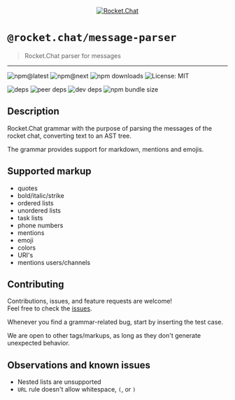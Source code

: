 <!--header-->

<p align="center">
  <a href="https://rocket.chat" title="Rocket.Chat">
    <img src="https://github.com/RocketChat/Rocket.Chat.Artwork/raw/master/Logos/2020/png/logo-horizontal-red.png" alt="Rocket.Chat" />
  </a>
</p>

# `@rocket.chat/message-parser`

> Rocket.Chat parser for messages

---

![npm@latest](https://img.shields.io/npm/v/@rocket.chat/message-parser/latest?style=flat-square) ![npm@next](https://img.shields.io/npm/v/@rocket.chat/message-parser/next?style=flat-square) ![npm downloads](https://img.shields.io/npm/dw/@rocket.chat/message-parser?style=flat-square) ![License: MIT](https://img.shields.io/npm/l/@rocket.chat/message-parser?style=flat-square)

![deps](https://img.shields.io/david/RocketChat/Rocket.Chat.Fuselage?path=packages%2Fmessage-parser&style=flat-square) ![peer deps](https://img.shields.io/david/peer/RocketChat/Rocket.Chat.Fuselage?path=packages%2Fmessage-parser&style=flat-square) ![dev deps](https://img.shields.io/david/dev/RocketChat/Rocket.Chat.Fuselage?path=packages%2Fmessage-parser&style=flat-square) ![npm bundle size](https://img.shields.io/bundlephobia/min/@rocket.chat/message-parser?style=flat-square)

<!--/header-->

## Description

Rocket.Chat grammar with the purpose of parsing the messages of the rocket chat, converting text to an AST tree.

The grammar provides support for markdown, mentions and emojis.

## Supported markup

- quotes
- bold/italic/strike
- ordered lists
- unordered lists
- task lists
- phone numbers
- mentions
- emoji
- colors
- URI's
- mentions users/channels

## Contributing

<!--contributing(msg)-->

Contributions, issues, and feature requests are welcome!<br />
Feel free to check the [issues](https://github.com/RocketChat/Rocket.Chat.Fuselage/issues).

<!--/contributing(msg)-->

Whenever you find a grammar-related bug, start by inserting the test case.

We are open to other tags/markups, as long as they don't generate unexpected behavior.

## Observations and known issues

- Nested lists are unsupported
- `URL` rule doesn't allow whitespace, `(`, or `)`
